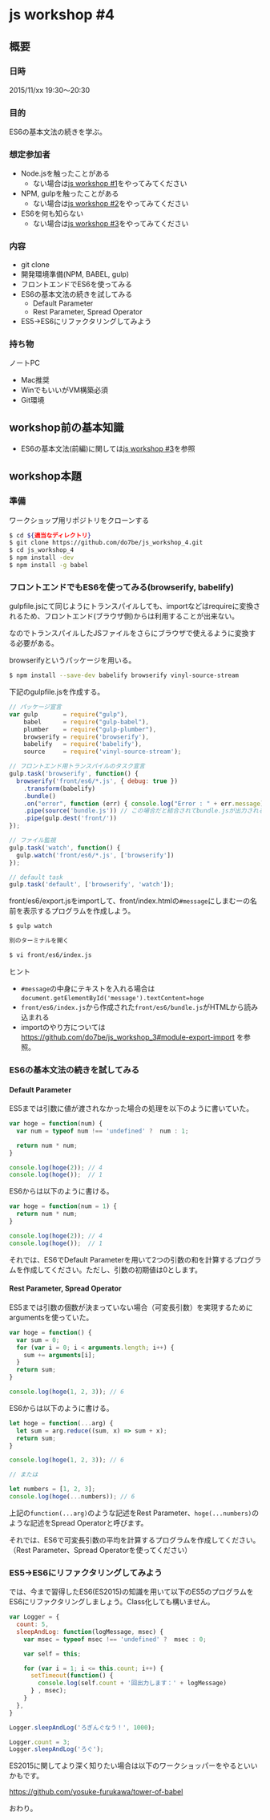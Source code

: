 # js workshop #4

## 概要

### 日時

2015/11/xx 19:30〜20:30

### 目的

ES6の基本文法の続きを学ぶ。

### 想定参加者

* Node.jsを触ったことがある
  * ない場合は[js workshop #1](https://github.com/do7be/js_workshop_1)をやってみてください
* NPM, gulpを触ったことがある
  * ない場合は[js workshop #2](https://github.com/do7be/js_workshop_2)をやってみてください
* ES6を何も知らない
  * ない場合は[js workshop #3](https://github.com/do7be/js_workshop_3)をやってみてください


### 内容

* git clone
* 開発環境準備(NPM, BABEL, gulp)
* フロントエンドでES6を使ってみる
* ES6の基本文法の続きを試してみる
  * Default Parameter
  * Rest Parameter, Spread Operator
* ES5→ES6にリファクタリングしてみよう


### 持ち物

ノートPC

* Mac推奨
* WinでもいいがVM構築必須
* Git環境


## workshop前の基本知識

* ES6の基本文法(前編)に関しては[js workshop #3](https://github.com/do7be/js_workshop_3)を参照


## workshop本題

### 準備

ワークショップ用リポジトリをクローンする

```bash
$ cd ${適当なディレクトリ}
$ git clone https://github.com/do7be/js_workshop_4.git
$ cd js_workshop_4
$ npm install -dev
$ npm install -g babel
```

### フロントエンドでもES6を使ってみる(browserify, babelify)

gulpfile.jsにて同じようにトランスパイルしても、importなどはrequireに変換されるため、フロントエンド(ブラウザ側)からは利用することが出来ない。

なのでトランスパイルしたJSファイルをさらにブラウザで使えるように変換する必要がある。

browserifyというパッケージを用いる。

```bash
$ npm install --save-dev babelify browserify vinyl-source-stream
```

下記のgulpfile.jsを作成する。

```javascript
// パッケージ宣言
var gulp       = require("gulp"),
    babel      = require("gulp-babel"),
    plumber    = require("gulp-plumber"),
    browserify = require('browserify'),
    babelify   = require('babelify'),
    source     = require('vinyl-source-stream');

// フロントエンド用トランスパイルのタスク宣言
gulp.task('browserify', function() {
  browserify('front/es6/*.js', { debug: true })
    .transform(babelify)
    .bundle()
    .on("error", function (err) { console.log("Error : " + err.message); })
    .pipe(source('bundle.js')) // この場合だと結合されてbundle.jsが出力される
    .pipe(gulp.dest('front/'))
});

// ファイル監視
gulp.task('watch', function() {
  gulp.watch('front/es6/*.js', ['browserify'])
});

// default task
gulp.task('default', ['browserify', 'watch']);
```

front/es6/export.jsをimportして、front/index.htmlの`#message`にしまむーの名前を表示するプログラムを作成しよう。

```bash
$ gulp watch

別のターミナルを開く

$ vi front/es6/index.js
```

ヒント

* `#message`の中身にテキストを入れる場合は`document.getElementById('message').textContent=hoge`
* `front/es6/index.js`から作成された`front/es6/bundle.js`がHTMLから読み込まれる
* importのやり方については https://github.com/do7be/js_workshop_3#module-export-import を参照。

### ES6の基本文法の続きを試してみる

#### Default Parameter

ES5までは引数に値が渡されなかった場合の処理を以下のように書いていた。

```javascript
var hoge = function(num) {
  var num = typeof num !== 'undefined' ?  num : 1;

  return num * num;
}

console.log(hoge(2)); // 4
console.log(hoge());  // 1
```

ES6からは以下のように書ける。

```javascript
var hoge = function(num = 1) {
  return num * num;
}

console.log(hoge(2)); // 4
console.log(hoge());  // 1
```

それでは、ES6でDefault Parameterを用いて2つの引数の和を計算するプログラムを作成してください。ただし、引数の初期値は0とします。



#### Rest Parameter, Spread Operator

ES5までは引数の個数が決まっていない場合（可変長引数）を実現するためにargumentsを使っていた。

```javascript
var hoge = function() {
  var sum = 0;
  for (var i = 0; i < arguments.length; i++) {
    sum += arguments[i];
  }
  return sum;
}

console.log(hoge(1, 2, 3)); // 6
```

ES6からは以下のように書ける。

```javascript
let hoge = function(...arg) {
  let sum = arg.reduce((sum, x) => sum + x);
  return sum;
}

console.log(hoge(1, 2, 3)); // 6

// または

let numbers = [1, 2, 3];
console.log(hoge(...numbers)); // 6
```

上記の`function(...arg)`のような記述をRest Parameter、`hoge(...numbers)`のような記述をSpread Operatorと呼びます。


それでは、ES6で可変長引数の平均を計算するプログラムを作成してください。（Rest Parameter、Spread Operatorを使ってください）


### ES5→ES6にリファクタリングしてみよう

では、今まで習得したES6(ES2015)の知識を用いて以下のES5のプログラムをES6にリファクタリングしましょう。Class化しても構いません。

```javascript
var Logger = {
  count: 5,
  sleepAndLog: function(logMessage, msec) {
    var msec = typeof msec !== 'undefined' ?  msec : 0;

    var self = this;

    for (var i = 1; i <= this.count; i++) {
      setTimeout(function() {
        console.log(self.count + '回出力します：' + logMessage)
      } , msec);
    }
  },
}

Logger.sleepAndLog('ろぎんぐなう！', 1000);

Logger.count = 3;
Logger.sleepAndLog('ろぐ');
```

ES2015に関してより深く知りたい場合は以下のワークショッパーをやるといいかもです。

https://github.com/yosuke-furukawa/tower-of-babel

おわり。
